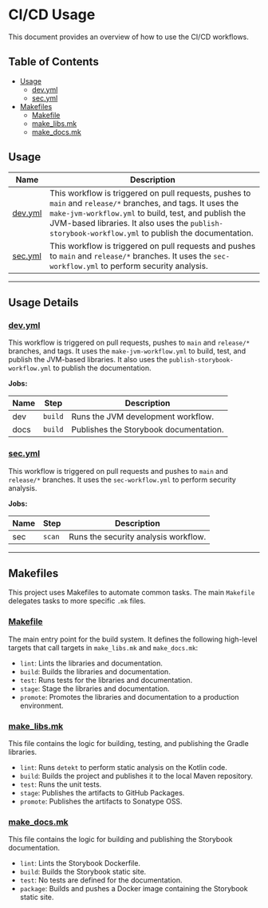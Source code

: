 # CI/CD Usage

This document provides an overview of how to use the CI/CD workflows.

## Table of Contents

- [Usage](#usage)
  - [dev.yml](#devyml)
  - [sec.yml](#secyml)
- [Makefiles](#makefiles)
  - [Makefile](#makefile)
  - [make_libs.mk](#make_libs.mk)
  - [make_docs.mk](#make_docs.mk)

## Usage

| Name | Description |
| --- | --- |
| [dev.yml](./.github/workflows/dev.yml) | This workflow is triggered on pull requests, pushes to `main` and `release/*` branches, and tags. It uses the `make-jvm-workflow.yml` to build, test, and publish the JVM-based libraries. It also uses the `publish-storybook-workflow.yml` to publish the documentation. |
| [sec.yml](./.github/workflows/sec.yml) | This workflow is triggered on pull requests and pushes to `main` and `release/*` branches. It uses the `sec-workflow.yml` to perform security analysis. |

---
## Usage Details

### [dev.yml](./.github/workflows/dev.yml)

This workflow is triggered on pull requests, pushes to `main` and `release/*` branches, and tags. It uses the `make-jvm-workflow.yml` to build, test, and publish the JVM-based libraries. It also uses the `publish-storybook-workflow.yml` to publish the documentation.

**Jobs:**

| Name | Step | Description |
| --- | --- | --- |
| dev | `build` | Runs the JVM development workflow. |
| docs | `build` | Publishes the Storybook documentation. |

### [sec.yml](./.github/workflows/sec.yml)

This workflow is triggered on pull requests and pushes to `main` and `release/*` branches. It uses the `sec-workflow.yml` to perform security analysis.

**Jobs:**

| Name | Step | Description |
| --- | --- | --- |
| sec | `scan` | Runs the security analysis workflow. |

---
## Makefiles

This project uses Makefiles to automate common tasks. The main `Makefile` delegates tasks to more specific `.mk` files.

### [Makefile](./Makefile)

The main entry point for the build system. It defines the following high-level targets that call targets in `make_libs.mk` and `make_docs.mk`:

*   `lint`: Lints the libraries and documentation.
*   `build`: Builds the libraries and documentation.
*   `test`: Runs tests for the libraries and documentation.
*   `stage`: Stage the libraries and documentation.
*   `promote`: Promotes the libraries and documentation to a production environment.

### [make_libs.mk](./make_libs.mk)

This file contains the logic for building, testing, and publishing the Gradle libraries.

*   `lint`: Runs `detekt` to perform static analysis on the Kotlin code.
*   `build`: Builds the project and publishes it to the local Maven repository.
*   `test`: Runs the unit tests.
*   `stage`: Publishes the artifacts to GitHub Packages.
*   `promote`: Publishes the artifacts to Sonatype OSS.

### [make_docs.mk](./make_docs.mk)

This file contains the logic for building and publishing the Storybook documentation.

*   `lint`: Lints the Storybook Dockerfile.
*   `build`: Builds the Storybook static site.
*   `test`: No tests are defined for the documentation.
*   `package`: Builds and pushes a Docker image containing the Storybook static site.
